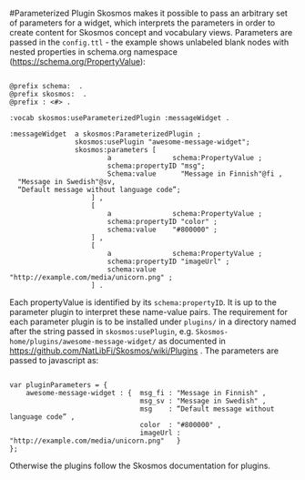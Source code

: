 #Parameterized Plugin
Skosmos makes it possible to pass an arbitrary set of parameters for a widget, which interprets the parameters in order to create content for Skosmos concept and vocabulary views. Parameters are passed in the `config.ttl` - the example shows unlabeled blank nodes with nested properties in schema.org namespace (https://schema.org/PropertyValue):

<pre><code>
@prefix schema: <http://schema.org/> .
@prefix skosmos: <http://purl.org/net/skosmos#> .
@prefix : <#> .

:vocab skosmos:useParameterizedPlugin :messageWidget .

:messageWidget  a skosmos:ParameterizedPlugin ;
                skosmos:usePlugin "awesome-message-widget";
                skosmos:parameters [
                        a               schema:PropertyValue ;
                        schema:propertyID "msg";
                        Schema:value	  "Message in Finnish"@fi ,
  "Message in Swedish"@sv,
  “Default message without language code”;
                    ] ,
                    [
                        a               schema:PropertyValue ;
                        schema:propertyID "color" ;
                        schema:value    "#800000" ;
                    ] ,
                    [
                        a               schema:PropertyValue ;
                        schema:propertyID "imageUrl" ;
                        schema:value    "http://example.com/media/unicorn.png" ;
                    ] .
</code></pre>

Each propertyValue is identified by its `schema:propertyID`. It is up to the parameter plugin to interpret these name-value pairs. The requirement for each parameter plugin is to be installed under `plugins/` in a directory named after the string passed in `skosmos:usePlugin`, e.g. `Skosmos-home/plugins/awesome-message-widget/` as documented in https://github.com/NatLibFi/Skosmos/wiki/Plugins . The parameters are passed to javascript as:

<pre><code>
var pluginParameters = {
	awesome-message-widget : { 	msg_fi : "Message in Finnish" ,
								msg_sv : "Message in Swedish" ,
								msg    : “Default message without language code” ,
								color  : "#800000" ,
								imageUrl : "http://example.com/media/unicorn.png"	}
};
</code></pre>

Otherwise the plugins follow the Skosmos documentation for plugins.



